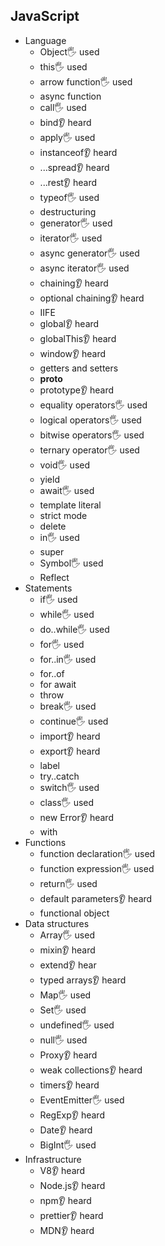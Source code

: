 ## JavaScript

- Language
  - Object🖐️ used
  - this🖐️ used
  - arrow function🖐️ used
  - async function
  - call🖐️ used
  - bind👂 heard
  - apply🖐️ used
  - instanceof👂 heard
  - ...spread👂 heard
  - ...rest👂 heard
  - typeof🖐️ used
  - destructuring
  - generator🖐️ used
  - iterator🖐️ used
  - async generator🖐️ used
  - async iterator🖐️ used
  - chaining👂 heard
  - optional chaining👂 heard
  - IIFE
  - global👂 heard
  - globalThis👂 heard
  - window👂 heard
  - getters and setters
  - __proto__
  - prototype👂 heard
  - equality operators🖐️ used
  - logical operators🖐️ used
  - bitwise operators🖐️ used
  - ternary operator🖐️ used
  - void🖐️ used
  - yield
  - await🖐️ used
  - template literal
  - strict mode
  - delete
  - in🖐️ used
  - super
  - Symbol🖐️ used
  - Reflect
- Statements
  - if🖐️ used
  - while🖐️ used
  - do..while🖐️ used
  - for🖐️ used
  - for..in🖐️ used
  - for..of
  - for await
  - throw
  - break🖐️ used
  - continue🖐️ used
  - import👂 heard
  - export👂 heard
  - label
  - try..catch
  - switch🖐️ used
  - class🖐️ used
  - new Error👂 heard
  - with
- Functions
  - function declaration🖐️ used
  - function expression🖐️ used
  - return🖐️ used
  - default parameters👂 heard
  - functional object
- Data structures
  - Array🖐️ used
  - mixin👂 heard
  - extend👂 hear
  - typed arrays👂 heard
  - Map🖐️ used
  - Set🖐️ used
  - undefined🖐️ used
  - null🖐️ used
  - Proxy👂 heard
  - weak collections👂 heard
  - timers👂 heard
  - EventEmitter🖐️ used
  - RegExp👂 heard
  - Date👂 heard
  - BigInt🖐️ used
- Infrastructure
  - V8👂 heard
  - Node.js👂 heard
  - npm👂 heard
  - prettier👂 heard
  - MDN👂 heard
